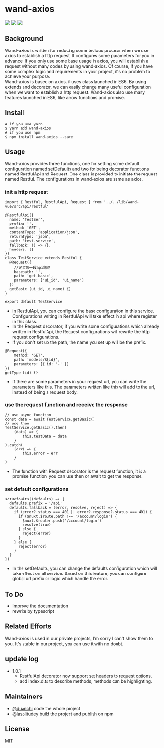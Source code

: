 # wand-axios
[![](https://img.shields.io/badge/nodejs-latest-red.svg)](https://github.com/nodejs/node) [![](https://img.shields.io/badge/npm-v0.0.4-red.svg)](https://www.npmjs.com/package/wand-axios) [![](https://img.shields.io/badge/axios-v0.19.2-green.svg)](https://github.com/axios/axios) 
## Background
Wand-axios is written for reducing some tedious process when we use axios to establish a http request. It configures some parameters for you in advance. If you only use some base usage in axios, you will establish a request without many codes by using wand-axios. Of course, if you have some complex logic and requirements in your project, it's no problem to achieve your purpose.  
Wand-axios is based on axios. it uses class launched in ES6. By using extends and decorator, we can easily change many useful configuration when we want to establish a http request. Wand-axios also use many features launched in ES6, like arrow functions and promise.
## Install
```shell script
# if you use yarn
$ yarn add wand-axios
# if you use npm
$ npm install wand-axios --save
```
## Usage
Wand-axios provides three functions, one for setting some default configuration named setDefaults and two for being decorator functions named RestfulApi and Request. One class is provided to initiate the request named Restful. The configurations in wand-axios are same as axios. 
### init a http request
```ecmascript 6
import { Restful, RestfulApi, Request } from '../../lib/wand-vue/src/api/restful'

@RestfulApi({
  name: 'TestSer',
  prefix: '',
  method: 'GET',
  contentType: 'application/json',
  returnType: 'json',
  path: 'test-service',
  fallback: () => {},
  headers: {}
})
class TestService extends Restful {
  @Request({
    //定义第一段api路径
    basepath: '',
    path: 'get-basic',
    parameters: ['ui_id', 'ui_name']
  })
  getBasic (ui_id, ui_name) {}
}

export default TestService
```
- in RestfulApi, you can configure the base configuration in this service. Configurations writing in RestfulApi will take effect in api where register in this class.
- In the Request decorator, if you write some configurations which already written in RestfulApi, the Request configurations will rewrite the http request configurations.
- If you don't set up the path, the name you set up will be the prefix.
```ecmascript 6
@Request({
    method: 'GET',
    path: 'models/${id}',
    parameters: [{ id: '-' }]
})
getType (id) {}
```
- If there are some parameters in your request url, you can write the parameters like this. The parameters written like this will add to the url, instead of being a request body.
### use the request function and receive the response
```ecmascript 6
// use async function
const data = await TestService.getBasic()
// use then
TestService.getBasic().then(
    (data) => {
        this.testData = data
    }
).catch(
    (err) => {
        this.error = err
    }   
)
```
- The function with Request decorator is the request function, it is a promise function, you can use then or await to get the response.
### set default configurations
```ecmascript 6
setDefaults((defaults) => {
  defaults.prefix = '/api'
  defaults.fallback = (error, resolve, reject) => {
    if (error?.status === 401 || error?.response?.status === 401) {
      if ($nuxt.$route.path !== '/account/login') {
        $nuxt.$router.push('/account/login')
        resolve(true)
      } else {
        reject(error)
      }
    } else {
      reject(error)
    }
  }
})
```
- In the setDefaults, you can change the defaults configuration which will take effect on all service. Based on this feature, you can configure global url prefix or logic which handle the error.
## To Do
- Improve the documentation
- rewrite by typescript
## Related Efforts
Wand-axios is used in our private projects, I'm sorry I can't show them to you. It's stable in our project, you can use it with no doubt.
## update log
- 1.0.1
    - RestfulApi decorator now support set headers to request options.
    - add index.d.ts to describe methods, methods can be highlighting.
## Maintainers
- [@duanchi](https://github.com/duanchi) code the whole project
- [@lasolitudey](https://github.com/lasolitudey) build the project and publish on npm
## License
[MIT](./LICENSE)



